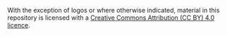 With the exception of logos or where otherwise indicated, material in this repository is licensed with a [Creative Commons Attribution (CC BY) 4.0 licence](https://creativecommons.org/licenses/by/4.0/).
